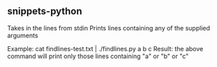 snippets-python
---

Takes in the lines from stdin
Prints lines containing any of the supplied arguments

Example: cat findlines-test.txt | ./findlines.py a b c
Result: the above command will print only those lines containing "a" or "b" or "c"